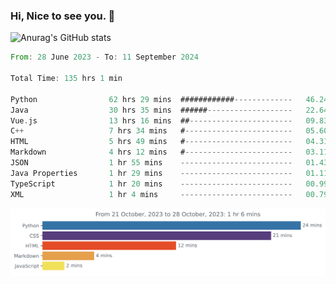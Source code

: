 ### Hi, Nice to see you. 👋

<!--
**EtherFin/EtherFin** is a ✨ _special_ ✨ repository because its `README.md` (this file) appears on your GitHub profile.

Here are some ideas to get you started:

- 🔭 I’m currently working on ...
- 🌱 I’m currently learning ...
- 👯 I’m looking to collaborate on ...
- 🤔 I’m looking for help with ...
- 💬 Ask me about ...
- 📫 How to reach me: ...
- 😄 Pronouns: ...
- ⚡ Fun fact: ...
-->


![Anurag's GitHub stats](https://github-readme-stats.vercel.app/api?username=EtherFin&bg_color=30,e96443,e97f43,e99943,e9b443,e9ce43,e9e843,d3e943,bee943,a9e943,94e943&title_color=fff&text_color=000&show_icons=true&icon_color=000)


<!--START_SECTION:waka-->

```rust
From: 28 June 2023 - To: 11 September 2024

Total Time: 135 hrs 1 min

Python                62 hrs 29 mins  ############-------------   46.24 %
Java                  30 hrs 35 mins  ######-------------------   22.64 %
Vue.js                13 hrs 16 mins  ##-----------------------   09.83 %
C++                   7 hrs 34 mins   #------------------------   05.60 %
HTML                  5 hrs 49 mins   #------------------------   04.31 %
Markdown              4 hrs 12 mins   #------------------------   03.11 %
JSON                  1 hr 55 mins    -------------------------   01.43 %
Java Properties       1 hr 29 mins    -------------------------   01.11 %
TypeScript            1 hr 20 mins    -------------------------   00.99 %
XML                   1 hr 4 mins     -------------------------   00.79 %
```

<!--END_SECTION:waka-->

<img
  src="https://github.com/EtherFin/EtherFin/blob/master/images/stat.svg"
  alt="Work Dashboard"
/>

